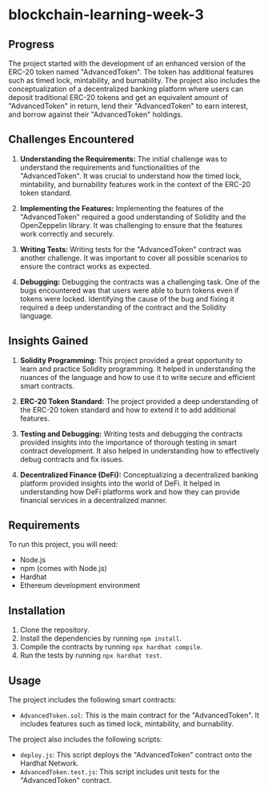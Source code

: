 # blockchain-learning-week-3

## Progress

The project started with the development of an enhanced version of the ERC-20 token named "AdvancedToken". The token has additional features such as timed lock, mintability, and burnability. The project also includes the conceptualization of a decentralized banking platform where users can deposit traditional ERC-20 tokens and get an equivalent amount of "AdvancedToken" in return, lend their "AdvancedToken" to earn interest, and borrow against their "AdvancedToken" holdings.

## Challenges Encountered

1. **Understanding the Requirements:** The initial challenge was to understand the requirements and functionalities of the "AdvancedToken". It was crucial to understand how the timed lock, mintability, and burnability features work in the context of the ERC-20 token standard.

2. **Implementing the Features:** Implementing the features of the "AdvancedToken" required a good understanding of Solidity and the OpenZeppelin library. It was challenging to ensure that the features work correctly and securely.

3. **Writing Tests:** Writing tests for the "AdvancedToken" contract was another challenge. It was important to cover all possible scenarios to ensure the contract works as expected.

4. **Debugging:** Debugging the contracts was a challenging task. One of the bugs encountered was that users were able to burn tokens even if tokens were locked. Identifying the cause of the bug and fixing it required a deep understanding of the contract and the Solidity language.

## Insights Gained

1. **Solidity Programming:** This project provided a great opportunity to learn and practice Solidity programming. It helped in understanding the nuances of the language and how to use it to write secure and efficient smart contracts.

2. **ERC-20 Token Standard:** The project provided a deep understanding of the ERC-20 token standard and how to extend it to add additional features.

3. **Testing and Debugging:** Writing tests and debugging the contracts provided insights into the importance of thorough testing in smart contract development. It also helped in understanding how to effectively debug contracts and fix issues.

4. **Decentralized Finance (DeFi):** Conceptualizing a decentralized banking platform provided insights into the world of DeFi. It helped in understanding how DeFi platforms work and how they can provide financial services in a decentralized manner.

## Requirements

To run this project, you will need:

- Node.js
- npm (comes with Node.js)
- Hardhat
- Ethereum development environment

## Installation

1. Clone the repository.
2. Install the dependencies by running `npm install`.
3. Compile the contracts by running `npx hardhat compile`.
4. Run the tests by running `npx hardhat test`.

## Usage

The project includes the following smart contracts:

- `AdvancedToken.sol`: This is the main contract for the "AdvancedToken". It includes features such as timed lock, mintability, and burnability.

The project also includes the following scripts:

- `deploy.js`: This script deploys the "AdvancedToken" contract onto the Hardhat Network.
- `AdvancedToken.test.js`: This script includes unit tests for the "AdvancedToken" contract.
